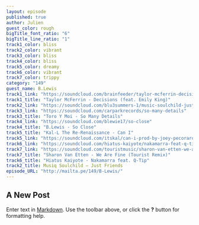 ```yaml
---
layout: episode
published: true
author: Julien
guest_color: rough
bigTitle_font_ratio: "6"
bigTitle_line_ratio: "1"
track1_color: bliss
track2_color: vibrant
track3_color: bliss
track4_color: bliss
track5_color: dreamy
track6_color: vibrant
track7_color: trippy
category: "149"
guest_name: B.Lewis
track1_link: "https://soundcloud.com/brainfeeder/taylor-mcferrin-decisions-feat"
track1_title: "Taylor McFerrin - Decisions (feat. Emily King)"
track2_link: "https://soundcloud.com/blu3summers-1/music-soulchild-just-friends-1"
track3_link: "https://soundcloud.com/carparkrecords/so-many-details"
track3_title: "Toro Y Moi - So Many Details"
track4_link: "https://soundcloud.com/blewie17/so-close"
track4_title: "B.Lewis - So Close"
track5_title: "Kal-L The Re-Renaissance - Can I"
track5_link: "https://soundcloud.com/itskal/can-i-prod-by-joey-pecoraro"
track6_link: "https://soundcloud.com/hiatus-kaiyote/nakamarra-feat-q-tip"
track7_link: "https://soundcloud.com/touristmusic/sharon-van-etten-we-are-fine"
track7_title: "Sharon Van Etten - We Are Fine (Tourist Remix)"
track6_title: "Hiatus Kaiyote - Nakamarra feat. Q-Tip"
track2_title: Musiq Soulchild – Just Friends
episode_URL: "http://mailta.pe/149/B-Lewis/"
---
```


## A New Post

Enter text in [Markdown](http://daringfireball.net/projects/markdown/). Use the toolbar above, or click the **?** button for formatting help.